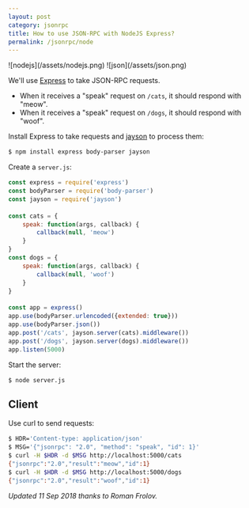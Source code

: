 ```yaml
---
layout: post
category: jsonrpc
title: How to use JSON-RPC with NodeJS Express?
permalink: /jsonrpc/node
---
```

<div class="wide-logos" markdown="1">
![nodejs](/assets/nodejs.png)
![json](/assets/json.png)
</div>

We'll use [Express](https://docs.python.org/3/library/http.server.html) to take
JSON-RPC requests.

- When it receives a "speak" request on `/cats`, it should respond with "meow".
- When it receives a "speak" request on `/dogs`, it should respond with "woof".

Install Express to take requests and [jayson](https://github.com/tedeh/jayson)
to process them:

```sh
$ npm install express body-parser jayson
```
Create a `server.js`:

```javascript
const express = require('express')
const bodyParser = require('body-parser')
const jayson = require('jayson')

const cats = {
    speak: function(args, callback) {
        callback(null, 'meow')
    }
}
const dogs = {
    speak: function(args, callback) {
        callback(null, 'woof')
    }
}

const app = express()
app.use(bodyParser.urlencoded({extended: true}))
app.use(bodyParser.json())
app.post('/cats', jayson.server(cats).middleware())
app.post('/dogs', jayson.server(dogs).middleware())
app.listen(5000)
```
Start the server:

``` shell
$ node server.js
```

## Client

Use curl to send requests:

```sh
$ HDR='Content-type: application/json'
$ MSG='{"jsonrpc": "2.0", "method": "speak", "id": 1}'
$ curl -H $HDR -d $MSG http://localhost:5000/cats
{"jsonrpc":"2.0","result":"meow","id":1}
$ curl -H $HDR -d $MSG http://localhost:5000/dogs
{"jsonrpc":"2.0","result":"woof","id":1}
```

_Updated 11 Sep 2018 thanks to Roman Frolov._
